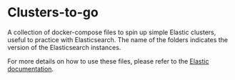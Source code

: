 # Clusters-to-go
A collection of docker-compose files to spin up simple Elastic clusters, useful to practice with Elasticsearch. The name of the folders indicates the version of the Elasticsearch instances.

For more details on how to use these files, please refer to the [Elastic documentation](https://www.elastic.co/guide/en/elasticsearch/reference/6.6/docker.html).
